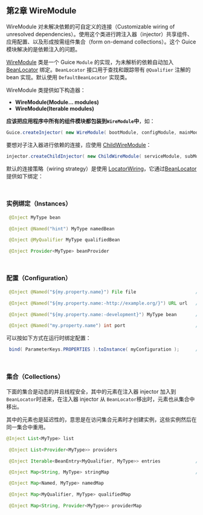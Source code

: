 ## 第2章 WireModule ##

WireModule 对未解决依赖的可自定义的连接（Customizable wiring of unresolved dependencies）。使用这个类进行跨注入器（injector）共享组件、应用配置、以及形成按需组件集合（form on-demand collections）。这个 Guice 模块解决的是依赖注入的问题。

[WireModule](https://eclipse.github.io/sisu.inject/apidocs/reference/org/eclipse/sisu/wire/WireModule.html) 类是一个 Guice `Module` 的实现，为未解析的依赖自动加入 [BeanLocator](https://eclipse.github.io/sisu.inject/apidocs/reference/org/eclipse/sisu/inject/BeanLocator.html) 绑定。`BeanLocator` 接口用于查找和跟踪带有 `@Qualifier` 注解的 bean 实现。默认使用 `DefaultBeanLocator` 实现类。

WireModule 类提供如下构造器：

- **WireModule(Module... modules)** 
- **WireModule(Iterable<Module> modules)** 


**应该把应用程序中所有的组件模块都包装到`WireModule`中**，如：

```java
Guice.createInjector( new WireModule( bootModule, configModule, mainModule ) );
```

要想对子注入器进行依赖的连接，应使用 [ChildWireModule](https://eclipse.github.io/sisu.inject/apidocs/reference/org/eclipse/sisu/wire/ChildWireModule.html)：

```java
injector.createChildInjector( new ChildWireModule( serviceModule, subModule ) );
```

默认的连接策略（wiring strategy）是使用 [LocatorWiring](https://eclipse.github.io/sisu.inject/apidocs/reference/org/eclipse/sisu/wire/LocatorWiring.html)，它通过[BeanLocator](https://eclipse.github.io/sisu.inject/apidocs/reference/org/eclipse/sisu/inject/BeanLocator.html)提供如下绑定：


<br/>

#### <font size=3><b>实例绑定（Instances）</b></font> ####

```java
 @Inject MyType bean
 
 @Inject @Named("hint") MyType namedBean
 
 @Inject @MyQualifier MyType qualifiedBean
 
 @Inject Provider<MyType> beanProvider
```


<br/>

#### <font size=3><b>配置（Configuration）</b></font> ####

```java
 @Inject @Named("${my.property.name}") File file                      // supports basic type conversion
 
 @Inject @Named("${my.property.name:-http://example.org/}") URL url   // can give default in case property is not set
 
 @Inject @Named("${my.property.name:-development}") MyType bean       // can be used to pick specific @Named beans
 
 @Inject @Named("my.property.name") int port                          // shorthand syntax
```

可以按如下方式在运行时绑定配置：

```java
 bind( ParameterKeys.PROPERTIES ).toInstance( myConfiguration );      // multiple bindings are merged into one view
```

<br/>

#### <font size=3><b>集合（Collections）</b></font> ####

下面的集合是动态的并且线程安全，其中的元素在注入器 injector 加入到 `BeanLocator`时进来，在注入器 injector 从 `BeanLocator`移出时，元素也从集合中移出。

其中的元素也是延迟性的，意思是在访问集合元素时才创建实例，这些实例然后在同一集合中重用。

```java
@Inject List<MyType> list
 
 @Inject List<Provider<MyType>> providers
 
 @Inject Iterable<BeanEntry<MyQualifier, MyType>> entries             // gives access to additional metadata

```

```java
 @Inject Map<String, MyType> stringMap                                // strings are taken from @Named values
 
 @Inject Map<Named, MyType> namedMap
 
 @Inject Map<MyQualifier, MyType> qualifiedMap
 
 @Inject Map<String, Provider<MyType>> providerMap

 ```





